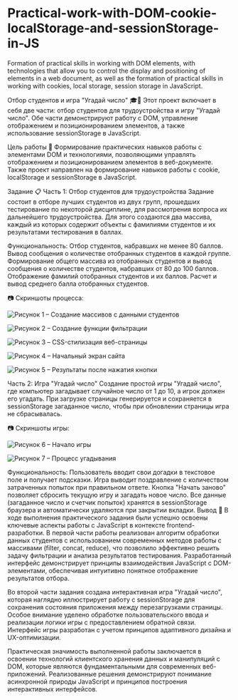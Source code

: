 # Practical-work-with-DOM-cookie-localStorage-and-sessionStorage-in-JS
Formation of practical skills in working with DOM elements, with technologies that allow you to control the display and positioning of elements in a web document, as well as the formation of practical skills in working with cookies, local storage, session storage in JavaScript.

Отбор студентов и игра "Угадай число" 🎓🎲
Этот проект включает в себя две части: отбор студентов для трудоустройства и игру "Угадай число". Обе части демонстрируют работу с DOM, управление отображением и позиционированием элементов, а также использование sessionStorage в JavaScript.

Цель работы 🎯
Формирование практических навыков работы с элементами DOM и технологиями, позволяющими управлять отображением и позиционированием элементов в веб-документе. Также проект направлен на формирование навыков работы с cookie, localStorage и sessionStorage в JavaScript.

Задание 📋
Часть 1: Отбор студентов для трудоустройства
Задание состоит в отборе лучших студентов из двух групп, прошедших тестирование по некоторой дисциплине, для рассмотрения вопроса их дальнейшего трудоустройства. Для этого создаются два массива, каждый из которых содержит объекты с фамилиями студентов и их результатами тестирования в баллах.

Функциональность:
Отбор студентов, набравших не менее 80 баллов.
Вывод сообщения о количестве отобранных студентов в каждой группе.
Формирование общего массива из отобранных студентов и вывод сообщения о количестве студентов, набравших от 80 до 100 баллов.
Отображение фамилий отобранных студентов и их баллов.
Расчет и вывод среднего балла отобранных студентов.

📷 Скриншоты процесса:

![Рисунок 1 – Создание массивов с данными студентов](images/Рисунок1.png)

![Рисунок 2 – Создание функции фильтрации](images/Рисунок2.png)

![Рисунок 3 – CSS-стилизация веб-страницы](images/Рисунок3.png)

![Рисунок 4 – Начальный экран сайта](images/Рисунок4.png)

![Рисунок 5 – Результаты после нажатия кнопки](images/Рисунок5.png)


Часть 2: Игра "Угадай число"
Создание простой игры "Угадай число", где компьютер загадывает случайное число от 1 до 10, а игрок должен его угадать. При загрузке страницы генерируется и сохраняется в sessionStorage загаданное число, чтобы при обновлении страницы игра не сбрасывалась.

📷 Скриншоты игры:

![Рисунок 6 – Начало игры](images/Рисунок6.png)

![Рисунок 7 – Процесс угадывания](images/Рисунок7.png)

Функциональность:
Пользователь вводит свои догадки в текстовое поле и получает подсказки.
Игра выводит поздравление с количеством затраченных попыток при правильном ответе.
Кнопка "Начать заново" позволяет сбросить текущую игру и загадать новое число.
Все данные (загаданное число и счетчик попыток) хранятся в sessionStorage браузера и автоматически удаляются при закрытии вкладки.
Вывод 🏁
В ходе выполнения практического задания были успешно освоены ключевые аспекты работы с JavaScript в контексте frontend-разработки. В первой части работы реализован алгоритм обработки данных студентов с использованием современных методов работы с массивами (filter, concat, reduce), что позволило эффективно решить задачу фильтрации и анализа результатов тестирования. Разработанный интерфейс демонстрирует принципы взаимодействия JavaScript с DOM-элементами, обеспечивая интуитивно понятное отображение результатов отбора.

Во второй части задания создана интерактивная игра "Угадай число", которая наглядно иллюстрирует работу с sessionStorage для сохранения состояния приложения между перезагрузками страницы. Особое внимание уделено обработке пользовательского ввода и реализации логики игры с предоставлением обратной связи. Интерфейс игры разработан с учетом принципов адаптивного дизайна и UX-оптимизации.

Практическая значимость выполненной работы заключается в освоении технологий клиентского хранения данных и манипуляций с DOM, которые являются фундаментальными для современных веб-приложений. Реализованные решения демонстрируют понимание асинхронной природы JavaScript и принципов построения интерактивных интерфейсов.
